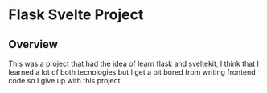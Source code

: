 # Flask Svelte Project
## Overview 
This was a project that had the idea of learn flask and sveltekit, I think that I learned a lot of both tecnologies but I get a bit bored from writing frontend code so I give up with this project
